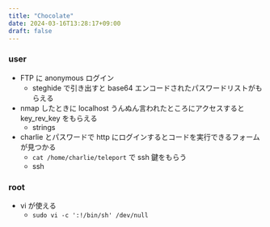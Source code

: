 ```yaml
---
title: "Chocolate"
date: 2024-03-16T13:28:17+09:00
draft: false
---
```


### user

- FTP に anonymous ログイン
  - steghide で引き出すと base64 エンコードされたパスワードリストがもらえる
- nmap したときに localhost うんぬん言われたところにアクセスすると key_rev_key をもらえる
  - strings
- charlie とパスワードで http にログインするとコードを実行できるフォームが見つかる
  - ```cat /home/charlie/teleport``` で ssh 鍵をもらう
  - ssh
  
### root

- vi が使える
  - ```sudo vi -c ':!/bin/sh' /dev/null```
